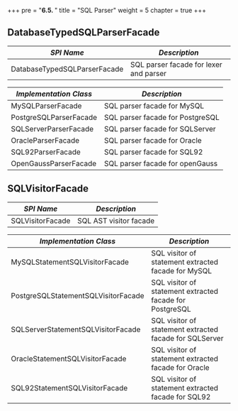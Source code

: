 +++
pre = "<b>6.5. </b>"
title = "SQL Parser"
weight = 5
chapter = true
+++

## DatabaseTypedSQLParserFacade

| *SPI Name*                   | *Description*                          |
| ---------------------------- | -------------------------------------- |
| DatabaseTypedSQLParserFacade | SQL parser facade for lexer and parser |

| *Implementation Class* | *Description*                      |
| ---------------------- |------------------------------------|
| MySQLParserFacade      | SQL parser facade for MySQL        |
| PostgreSQLParserFacade | SQL parser facade for PostgreSQL   |
| SQLServerParserFacade  | SQL parser facade for SQLServer    |
| OracleParserFacade     | SQL parser facade for Oracle       |
| SQL92ParserFacade      | SQL parser facade for SQL92        |
| OpenGaussParserFacade  | SQL parser facade for openGauss    |

## SQLVisitorFacade

| *SPI Name*                          | *Description*                                            |
| ----------------------------------- | -------------------------------------------------------- |
| SQLVisitorFacade                    | SQL AST visitor facade                                   |

| *Implementation Class*              | *Description*                                            |
| ----------------------------------- | -------------------------------------------------------- |
| MySQLStatementSQLVisitorFacade      | SQL visitor of statement extracted facade for MySQL      |
| PostgreSQLStatementSQLVisitorFacade | SQL visitor of statement extracted facade for PostgreSQL |
| SQLServerStatementSQLVisitorFacade  | SQL visitor of statement extracted facade for SQLServer  |
| OracleStatementSQLVisitorFacade     | SQL visitor of statement extracted facade for Oracle     |
| SQL92StatementSQLVisitorFacade      | SQL visitor of statement extracted facade for SQL92      |
